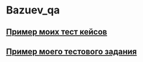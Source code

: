 # Bazuev_qa
[Пример моих тест кейсов](https://docs.google.com/spreadsheets/d/1-lJEIX8ziFMby3M5yfGo5XpKraGw-jEOTKzAL7rvjkI/edit#gid=306401338)
---
[Пример моего тестового задания](https://docs.google.com/spreadsheets/d/1pc0p64pOPAU6_hvm36ZlvQWTmWwAGo7GTpdY_J42jqk/edit#gid=0)
---